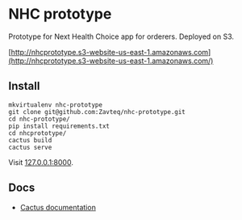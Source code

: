# NHC prototype

Prototype for Next Health Choice app for orderers. Deployed on S3.

[http://nhcprototype.s3-website-us-east-1.amazonaws.com](http://nhcprototype.s3-website-us-east-1.amazonaws.com/)

## Install

```
mkvirtualenv nhc-prototype
git clone git@github.com:Zavteq/nhc-prototype.git
cd nhc-prototype/
pip install requirements.txt
cd nhcprototype/
cactus build
cactus serve
```

Visit [127.0.0.1:8000](http://127.0.0.1:8000/).

## Docs

- [Cactus documentation](https://github.com/koenbok/cactus)
